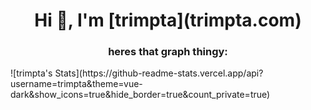 <h1 align="center">Hi 👋, I'm [trimpta](trimpta.com)</h1>
<h3 align="center">heres that graph thingy: </h3>
![trimpta's Stats](https://github-readme-stats.vercel.app/api?username=trimpta&theme=vue-dark&show_icons=true&hide_border=true&count_private=true)

